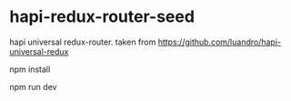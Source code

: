 # hapi-redux-router-seed 
 hapi universal redux-router. taken from  https://github.com/luandro/hapi-universal-redux
 
 npm install

 npm run dev

